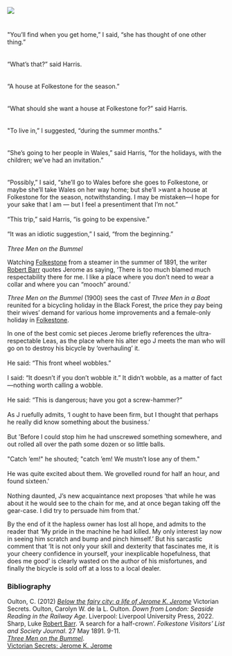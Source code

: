<a href="https://dev.visual-essays.app"><img src="https://dev-visual-essays.netlify.app/images/ve-button.png"></a> 
<param ve-config title="Jerome K. Jerome (1859-1927)" author="Professor Carolyn Oulton" layout="vtl" banner="/images/banners/19c.jpg">

#


"You’ll find when you get home,” I said, “she has thought of one other thing.”   
<br><br>
“What’s that?” said Harris.  
<br><br>
“A house at Folkestone for the season.”  
<br><br>
“What should she want a house at Folkestone for?” said Harris.  
<br><br>
"To live in,” I suggested, “during the summer months.”  
<br><br>
“She’s going to her people in Wales,” said Harris, “for the holidays, with the children; we’ve had an invitation.”  
<br><br>
“Possibly,” I said, “she’ll go to Wales before she goes to Folkestone, or maybe she’ll take Wales on her way home; but she’ll >want a house at Folkestone for the season, notwithstanding.  I may be mistaken—I hope for your sake that I am — but I feel a presentiment that I’m not.”
<br><br>
“This trip,” said Harris, “is going to be expensive.”
<br><br>
“It was an idiotic suggestion,” I said, “from the beginning.”
<br><br>
_Three Men on the Bummel_   
<param ve-image url="https://upload.wikimedia.org/wikipedia/commons/1/13/Lee%27s_Promenade_and_Bandstand%2C_Folkestone%2C_England-LCCN2002696748.jpg" label="Folkestone The Leas Promenade and Bandstand" attribution="Photochrom Print Collection, Public domain, via Wikimedia Commons">
<param ve-image url="https://upload.wikimedia.org/wikipedia/commons/7/7d/The_Bandstand%2C_The_Leas%2C_Folkestone_-_geograph.org.uk_-_1980145.jpg" label="The Bandstand, The Leas, Folkestone" attribution="The Bandstand, The Leas, Folkestone by David P Howard, via Wikimedia Commons" license="CC BY-SA 2.0">
<param ve-map center="Q375314" zoom="13">

Watching [Folkestone](/19c/19c-folkestone) from a steamer in the summer of 1891, the writer [Robert Barr](/19c/19c-barr-biography) quotes Jerome as saying, ‘There is too much blamed much respectability there for me. I like a place where you don’t need to wear a collar and where you can “mooch” around.’
<param ve-image url="https://upload.wikimedia.org/wikipedia/commons/a/a1/Photo_of_Robert_Barr.jpg" label="Robert Barr" attribution="not stated, Public domain, via Wikimedia Commons">
<param ve-map center="Q375314" zoom="14">

_Three Men on the Bummel_ (1900) sees the cast of _Three Men in a Boat_ reunited for a bicycling holiday in the Black Forest, the price they pay being their wives’ demand for various home improvements and a female-only holiday in [Folkestone](/19c/19c-folkestone).
<param ve-image url="https://upload.wikimedia.org/wikipedia/commons/a/ab/Jerome_Three_Men_in_a_Boat_First_edition_1889.jpg" label="Three Men in a Boat First edition" attribution="ReijiYamashina777, via Wikimedia Commons" license="CC BY-SA 4.0">
<param ve-map center="Q375314" zoom="14">

In one of the best comic set pieces Jerome briefly references the ultra-respectable Leas, as the place where his alter ego J meets the man who will go on to destroy his bicycle by ‘overhauling’ it.
<br><br>
He said: “This front wheel wobbles.”   
<br>
I said: “It doesn’t if you don’t wobble it.”  It didn’t wobble, as a matter of fact—nothing worth calling a wobble.   
<br>
He said: “This is dangerous; have you got a screw-hammer?”   
<br>
As J ruefully admits, ‘I ought to have been firm, but I thought that perhaps he really did know something about the business.’   
<br>
But 'Before I could stop him he had unscrewed something somewhere, and out rolled all over the path some dozen or so little balls.   
<br>
"Catch ’em!" he shouted; "catch ’em!  We mustn’t lose any of them."   
<br>
He was quite excited about them. We grovelled round for half an hour, and found sixteen.'   
<br>
Nothing daunted, J’s new acquaintance next proposes ‘that while he was about it he would see to the chain for me, and at once began taking off the gear-case.  I did try to persuade him from that.’    
<param ve-image url="https://upload.wikimedia.org/wikipedia/commons/e/ea/The_Lees_i.e._Leas_Folkestone_England.jpg" label="Folkestone Leas" attribution="Snapshots Of  The Past, via Wikimedia Commons" license="CC BY-SA 2.0">

By the end of it the hapless owner has lost all hope, and admits to the reader that ‘My pride in the machine he had killed.  My only interest lay now in seeing him scratch and bump and pinch himself.’ But his sarcastic comment that ‘It is not only your skill and dexterity that fascinates me, it is your cheery confidence in yourself, your inexplicable hopefulness, that does me good’ is clearly wasted on the author of his misfortunes, and finally the bicycle is sold off at a loss to a local dealer.
<param ve-image url="https://upload.wikimedia.org/wikipedia/commons/c/c9/Vintage_bicycle_illustration_%2846733122262%29.jpg" label="Vintage bicycle illustration" attribution="Rawpixel Ltd, via Wikimedia Commons" license="CC BY 2.0">

### Bibliography
Oulton, C. (2012) [_Below the fairy city: a life of Jerome K. Jerome_](https://www.victoriansecrets.co.uk/book/below-the-fairy-city-a-life-of-jerome-k-jerome/) Victorian Secrets.  Oulton, Carolyn W. de la L. Oulton. _Down from London: Seaside Reading in the Railway Age_. Liverpool: Liverpool University Press, 2022.   
Sharp, Luke [Robert Barr](/19c/19c-barr-biography). ‘A search for a half-crown’. _Folkestone Visitors’ List and Society Journal_. 27 May 1891. 9-11.   
[_Three Men on the Bummel_](https://www.gutenberg.org/files/2183/2183-h/2183-h.htm).    
[Victorian Secrets: Jerome K. Jerome](https://www.victoriansecrets.co.uk/authors/jerome-k-jerome-1859-1927/)   
<param ve-image url="https://upload.wikimedia.org/wikipedia/commons/1/11/Jerome_K._Jerome_%287893553318%29.jpg" label="Jerome K. Jerome" attribution="National Media Museum from UK, No restrictions, via Wikimedia Commons">
